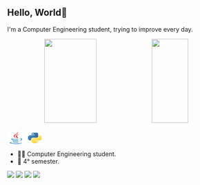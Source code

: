 
## Hello, World👋
 I'm a Computer Engineering student, trying to improve every day. </h2>

<div align="center">  
  <img width="49%" height="195px" src="https://github-readme-stats.vercel.app/api?username=Felipepatriota&layout=compact&hide_border=true&theme=github_dark" />

  <img width="41%" height="195px" src="https://github-readme-stats.vercel.app/api/top-langs/?username=Felipepatriota&layout=compact&hide_border=true&theme=github_dark" />
</div>

<div style="display: inline_block"><br>
<img align="center" alt="Felipe-Js" height="30" width="40" src="https://raw.githubusercontent.com/devicons/devicon/master/icons/java/java-original.svg">
<img align="center" alt="Felipe-Python" height="30" width="40" src="https://raw.githubusercontent.com/devicons/devicon/master/icons/python/python-original.svg">
</div>
</p>

- 👨‍💻 Computer Engineering student.
- 🚀 4° semester.


 
  
</p>

 <div> 
  <a href="https://instagram.com/Felipepatriota_" target="_blank"><img src="https://img.shields.io/badge/-Instagram-%23E4405F?style=for-the-badge&logo=instagram&logoColor=white" target="_blank"></a>
 	<a href="https://www.twitch.tv/olafeh" target="_blank"><img src="https://img.shields.io/badge/Twitch-9146FF?style=for-the-badge&logo=twitch&logoColor=white" target="_blank"></a>
  <a href = "feh.patriota@outlook.com"><img src="https://img.shields.io/badge/-Gmail-%23333?style=for-the-badge&logo=gmail&logoColor=white" target="_blank"></a>
  <a href="https://www.linkedin.com/in/felipepatriota/" target="_blank"><img src="https://img.shields.io/badge/-LinkedIn-%230077B5?style=for-the-badge&logo=linkedin&logoColor=white" target="_blank"></a> 
